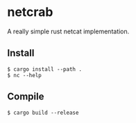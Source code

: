# netcrab
A really simple rust netcat implementation.

## Install
```
$ cargo install --path .
$ nc --help
```

## Compile
```
$ cargo build --release
```
